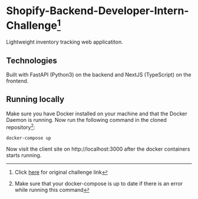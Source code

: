 # Shopify-Backend-Developer-Intern-Challenge[^1]
Lightweight inventory tracking web applicatiton.

## Technologies
Built with FastAPI (Python3) on the backend and NextJS (TypeScript) on the frontend.

## Running locally

Make sure you have Docker installed on your machine and that the Docker Daemon is running. Now run the following command in the cloned repository[^2]:

```
docker-compose up
```

Now visit the client site on http://localhost:3000 after the docker containers starts running.


[^1]: Click [here](https://docs.google.com/document/d/1z9LZ_kZBUbg-O2MhZVVSqTmvDko5IJWHtuFmIu_Xg1A/edit#) for original challenge link
[^2]: Make sure that your docker-compose is up to date if there is an error while running this command
